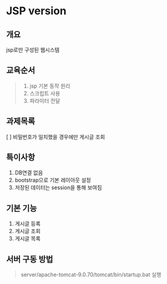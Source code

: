 # JSP version

## 개요

jsp로만 구성된 웹시스템

## 교육순서
>
> 1. jsp 기본 동작 원리
> 2. 스크립트 사용
> 3. 파라미터 전달

## 과제목록

[ ] 비밀번호가 일치했을 경우에만 게시글 조회

## 특이사항

1. DB연결 없음
2. bootstrap으로 기본 레이아웃 설정
3. 저장된 데이터는 session을 통해 보여짐

## 기본 기능

1. 게시글 등록
2. 게시글 조회
3. 게시글 목록

## 서버 구동 방법

> server/apache-tomcat-9.0.70/tomcat/bin/startup.bat 실행
